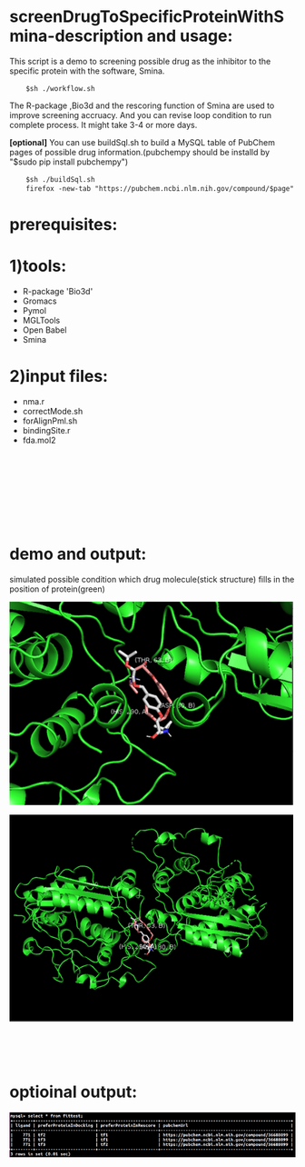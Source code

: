 # screenDrugToSpecificProteinWithSmina-description and usage:
This script is a demo to screening possible drug as the inhibitor to the specific protein with the software, Smina.

        $sh ./workflow.sh


The R-package ,Bio3d and the rescoring function of Smina are used to improve screening accruacy. 
And you can revise loop condition to run complete process. It might take 3-4 or more days.




**[optional]**  You can use buildSql.sh to build a MySQL table of PubChem pages of  possible drug information.(pubchempy should be installd by "$sudo pip install pubchempy")


        $sh ./buildSql.sh
        firefox -new-tab "https://pubchem.ncbi.nlm.nih.gov/compound/$page"





# prerequisites:

# 1)tools:

  * R-package 'Bio3d'
  * Gromacs
  * Pymol
  * MGLTools
  * Open Babel
  * Smina



# 2)input files:

  * nma.r
  * correctMode.sh
  * forAlignPml.sh
  * bindingSite.r
  * fda.mol2
<br /><br /><br /><br /><br /><br /><br /><br /><br />

# demo and output:


simulated possible condition which drug molecule(stick structure) fills in the position of protein(green)

![tf1Lig771](output/tf1Lig771.png)

![tf1Lig771Far](output/tf1Lig771Far.png)



<br /><br /><br />

# optioinal output:

![buildSql](output/buildSql.png)




